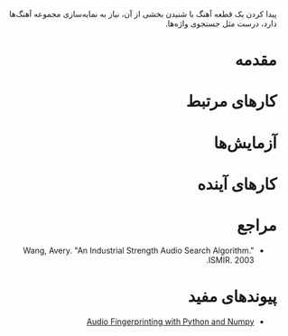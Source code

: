 <div dir=rtl>

پیدا کردن یک قطعه آهنگ با شنیدن بخشی از آن، نیاز به نمایه‌سازی مجموعه آهنگ‌ها دارد، درست مثل جستجوی واژه‌ها.

# مقدمه

# کارهای مرتبط

# آزمایش‌ها

# کارهای آینده

# مراجع
+ Wang, Avery. "An Industrial Strength Audio Search Algorithm." ISMIR. 2003.

# پیوندهای مفید
+ [Audio Fingerprinting with Python and Numpy](http://willdrevo.com/fingerprinting-and-audio-recognition-with-python.html)
